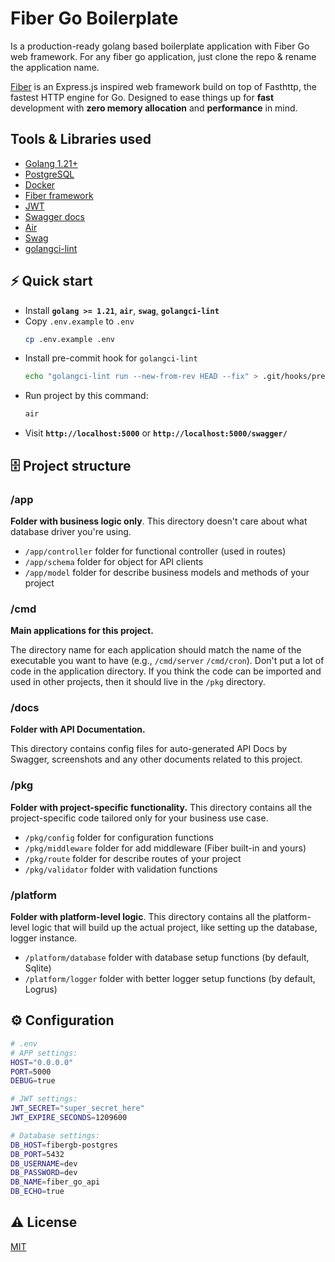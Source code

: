 # Fiber Go Boilerplate

Is a production-ready golang based boilerplate application with Fiber Go web framework.
For any fiber go application, just clone the repo & rename the application name.

[Fiber](https://gofiber.io/) is an Express.js inspired web framework build on top of Fasthttp, the fastest HTTP engine for Go. Designed to ease things up for **fast** development with **zero memory allocation** and **performance** in mind.

## Tools & Libraries used
- [Golang 1.21+](https://golang.org/doc/go1.21)
- [PostgreSQL](https://www.postgresql.org)
- [Docker](https://www.docker.com/get-started)
- [Fiber framework](https://github.com/gofiber/fiber)
- [JWT](https://github.com/golang-jwt/jwt)
- [Swagger docs](https://github.com/swaggo/swag)
- [Air](https://github.com/cosmtrek/air)
- [Swag](https://github.com/swaggo/swag)
- [golangci-lint](https://golangci-lint.run)

## ⚡️ Quick start
- Install **`golang >= 1.21`**, **`air`**, **`swag`**, **`golangci-lint`**
- Copy `.env.example` to `.env`
  ```bash
  cp .env.example .env
  ```
- Install pre-commit hook for `golangci-lint`
  ```bash
  echo "golangci-lint run --new-from-rev HEAD --fix" > .git/hooks/pre-commit
  ```
- Run project by this command:
  ```bash
  air
  ```
- Visit **`http://localhost:5000`** or **`http://localhost:5000/swagger/`**

## 🗄 Project structure

### /app

**Folder with business logic only**. This directory doesn't care about what database driver you're using.

- `/app/controller` folder for functional controller (used in routes)
- `/app/schema` folder for object for API clients
- `/app/model` folder for describe business models and methods of your project

### /cmd
**Main applications for this project.**

The directory name for each application should match the name of the executable you want to have (e.g., `/cmd/server` `/cmd/cron`).
Don't put a lot of code in the application directory. If you think the code can be imported and used in other projects,
then it should live in the `/pkg` directory.

### /docs

**Folder with API Documentation.**

This directory contains config files for auto-generated API Docs by Swagger, screenshots
and any other documents related to this project.

### /pkg

**Folder with project-specific functionality.** This directory contains all the project-specific code tailored only for your business use case.

- `/pkg/config` folder for configuration functions
- `/pkg/middleware` folder for add middleware (Fiber built-in and yours)
- `/pkg/route` folder for describe routes of your project
- `/pkg/validator` folder with validation functions

### /platform

**Folder with platform-level logic**. This directory contains all the platform-level logic that will build up the actual project,
like setting up the database, logger instance.

- `/platform/database` folder with database setup functions (by default, Sqlite)
- `/platform/logger` folder with better logger setup functions (by default, Logrus)

## ⚙️ Configuration

```bash
# .env
# APP settings:
HOST="0.0.0.0"
PORT=5000
DEBUG=true

# JWT settings:
JWT_SECRET="super_secret_here"
JWT_EXPIRE_SECONDS=1209600

# Database settings:
DB_HOST=fibergb-postgres
DB_PORT=5432
DB_USERNAME=dev
DB_PASSWORD=dev
DB_NAME=fiber_go_api
DB_ECHO=true
```

## ⚠️ License

[MIT](https://opensource.org/licenses/MIT)
